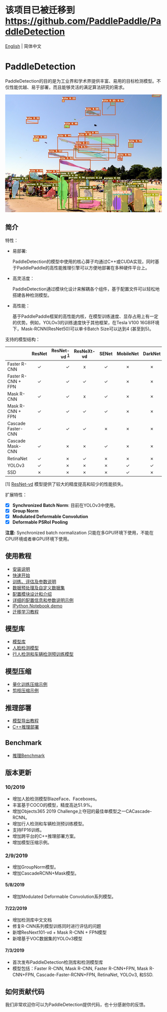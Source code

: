 # **该项目已被迁移到 https://github.com/PaddlePaddle/PaddleDetection**

[English](README.md) | 简体中文

# PaddleDetection

PaddleDetection的目的是为工业界和学术界提供丰富、易用的目标检测模型。不仅性能优越、易于部署，而且能够灵活的满足算法研究的需求。

<div align="center">
  <img src="demo/output/000000570688.jpg" />
</div>


## 简介

特性：

- 易部署:

  PaddleDetection的模型中使用的核心算子均通过C++或CUDA实现，同时基于PaddlePaddle的高性能推理引擎可以方便地部署在多种硬件平台上。

- 高灵活度：

  PaddleDetection通过模块化设计来解耦各个组件，基于配置文件可以轻松地搭建各种检测模型。

- 高性能：

  基于PaddlePaddle框架的高性能内核，在模型训练速度、显存占用上有一定的优势。例如，YOLOv3的训练速度快于其他框架，在Tesla V100 16GB环境下，Mask-RCNN(ResNet50)可以单卡Batch Size可以达到4 (甚至到5)。

支持的模型结构：

|                    | ResNet | ResNet-vd <sup>[1](#vd)</sup> | ResNeXt-vd | SENet | MobileNet | DarkNet | VGG |
|--------------------|:------:|------------------------------:|:----------:|:-----:|:---------:|:-------:|:---:|
| Faster R-CNN       | ✓      |                             ✓ | x          | ✓     | ✗         | ✗       | ✗   |
| Faster R-CNN + FPN | ✓      |                             ✓ | ✓          | ✓     | ✗         | ✗       | ✗   |
| Mask R-CNN         | ✓      |                             ✓ | x          | ✓     | ✗         | ✗       | ✗   |
| Mask R-CNN + FPN   | ✓      |                             ✓ | ✓          | ✓     | ✗         | ✗       | ✗   |
| Cascade Faster-CNN | ✓      |                             ✓ | ✓          | ✗     | ✗         | ✗       | ✗  |
| Cascade Mask-CNN   | ✓      |                             ✗ | ✗          | ✓     | ✗         | ✗       | ✗   |
| RetinaNet          | ✓      |                             ✗ | ✓          | ✗     | ✗         | ✗       | ✗   |
| YOLOv3             | ✓      |                             ✗ | ✗          | ✗     | ✓         | ✓       | ✗   |
| SSD                | ✗      |                             ✗ | ✗          | ✗     | ✓         | ✗       | ✓   |

<a name="vd">[1]</a> [ResNet-vd](https://arxiv.org/pdf/1812.01187) 模型提供了较大的精度提高和较少的性能损失。

扩展特性：

- [x] **Synchronized Batch Norm**: 目前在YOLOv3中使用。
- [x] **Group Norm**
- [x] **Modulated Deformable Convolution**
- [x] **Deformable PSRoI Pooling**

**注意:** Synchronized batch normalization 只能在多GPU环境下使用，不能在CPU环境或者单GPU环境下使用。


## 使用教程

- [安装说明](docs/INSTALL_cn.md)
- [快速开始](docs/QUICK_STARTED_cn.md)
- [训练、评估及参数说明](docs/GETTING_STARTED_cn.md)
- [数据预处理及自定义数据集](docs/DATA_cn.md)
- [配置模块设计和介绍](docs/CONFIG_cn.md)
- [详细的配置信息和参数说明示例](docs/config_example/)
- [IPython Notebook demo](demo/mask_rcnn_demo.ipynb)
- [迁移学习教程](docs/TRANSFER_LEARNING_cn.md)

## 模型库

- [模型库](docs/MODEL_ZOO_cn.md)
- [人脸检测模型](configs/face_detection/README.md)
- [行人检测和车辆检测预训练模型](contrib/README_cn.md)


## 模型压缩
- [量化训练压缩示例](slim/quantization)
- [剪枝压缩示例](slim/prune)

## 推理部署

- [模型导出教程](docs/EXPORT_MODEL.md)
- [C++推理部署](inference/README.md)

## Benchmark

- [推理Benchmark](docs/BENCHMARK_INFER_cn.md)



## 版本更新

### 10/2019

- 增加人脸检测模型BlazeFace、Faceboxes。
- 丰富基于COCO的模型，精度高达51.9%。
- 增加Objects365 2019 Challenge上夺冠的最佳单模型之一CACascade-RCNN。
- 增加行人检测和车辆检测预训练模型。
- 支持FP16训练。
- 增加跨平台的C++推理部署方案。
- 增加模型压缩示例。


### 2/9/2019
- 增加GroupNorm模型。
- 增加CascadeRCNN+Mask模型。

#### 5/8/2019
- 增加Modulated Deformable Convolution系列模型。

#### 7/22/2019

- 增加检测库中文文档
- 修复R-CNN系列模型训练同时进行评估的问题
- 新增ResNext101-vd + Mask R-CNN + FPN模型
- 新增基于VOC数据集的YOLOv3模型

#### 7/3/2019

- 首次发布PaddleDetection检测库和检测模型库
- 模型包括：Faster R-CNN, Mask R-CNN, Faster R-CNN+FPN, Mask
  R-CNN+FPN, Cascade-Faster-RCNN+FPN, RetinaNet, YOLOv3, 和SSD.

## 如何贡献代码

我们非常欢迎你可以为PaddleDetection提供代码，也十分感谢你的反馈。
